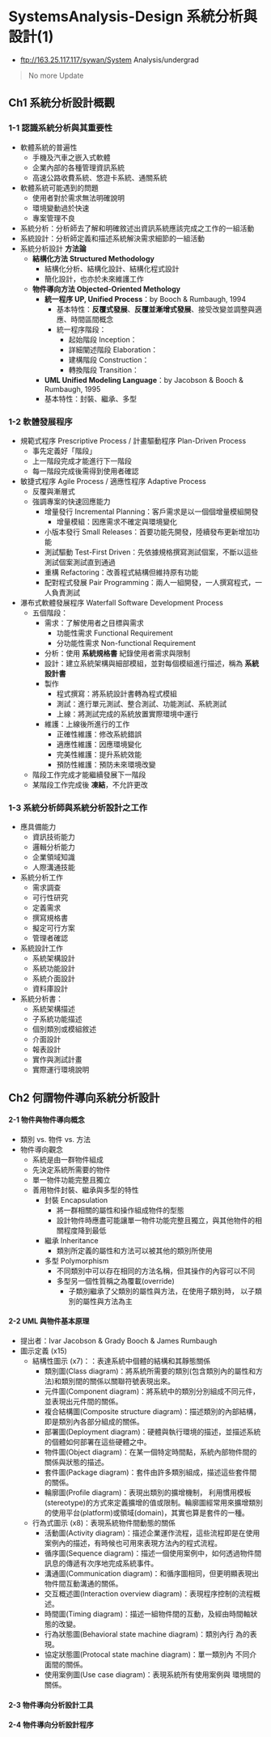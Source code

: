 # SystemsAnalysis-Design 系統分析與設計(1) 

+ ftp://163.25.117.117/sywan/System Analysis/undergrad
> No more Update

## Ch1 系統分析設計概觀
### 1-1 認識系統分析與其重要性
- 軟體系統的普遍性
    - 手機及汽車之嵌入式軟體
    - 企業內部的各種管理資訊系統
    - 高速公路收費系統、悠遊卡系統、通關系統
- 軟體系統可能遇到的問題
    - 使用者對於需求無法明確說明
    - 環境變動過於快速
    - 專案管理不良
- 系統分析：分析師去了解和明確敘述出資訊系統應該完成之工作的一組活動
- 系統設計：分析師定義和描述系統解決需求細節的一組活動
- 系統分析設計 **方法論**
    - **結構化方法 Structured Methodology**
        - 結構化分析、結構化設計、結構化程式設計
        - 簡化設計，也亦於未來維護工作
    - **物件導向方法 Objected-Oriented Methology**
        - **統一程序 UP, Unified Process**：by Booch & Rumbaugh, 1994
            - 基本特性：**反覆式發展**、**反覆並漸增式發展**、接受改變並調整與適應、時間區間概念
            - 統一程序階段：
                - 起始階段 Inception：
                - 詳細闡述階段 Elaboration：
                - 建構階段 Construction：
                - 轉換階段 Transition：
        - **UML Unified Modeling Language**：by Jacobson & Booch & Rumbaugh, 1995
        - 基本特性：封裝、繼承、多型
### 1-2 軟體發展程序
- 規範式程序 Prescriptive Process / 計畫驅動程序 Plan-Driven Process
    - 事先定義好「階段」
    - 上一階段完成才能進行下一階段
    - 每一階段完成後需得到使用者確認
- 敏捷式程序 Agile Process / 適應性程序 Adaptive Process
    - 反覆與漸層式
    - 強調專案的快速回應能力
        - 增量發行 Incremental Planning：客戶需求是以一個個增量模組開發
            - 增量模組：因應需求不確定與環境變化
        - 小版本發行 Small Releases：首要功能先開發，陸續發布更新增加功能
        - 測試驅動 Test-First Driven：先依據規格撰寫測試個案，不斷以這些測試個案測試直到通過
        - 重構 Refactoring：改善程式結構但維持原有功能
        - 配對程式發展 Pair Programming：兩人一組開發，一人撰寫程式，一人負責測試
- 瀑布式軟體發展程序 Waterfall Software Development Process
    - 五個階段：  
        - 需求：了解使用者之目標與需求
            - 功能性需求 Functional Requirement
            - 分功能性需求 Non-functional Requirement
        - 分析：使用 **系統規格書** 紀錄使用者需求與限制
        - 設計：建立系統架構與細部模組，並對每個模組進行描述，稱為 **系統設計書**
        - 製作
            - 程式撰寫：將系統設計書轉為程式模組
            - 測試：進行單元測試、整合測試、功能測試、系統測試
            - 上線：將測試完成的系統放置實際環境中運行
        - 維護：上線後所進行的工作
            - 正確性維護：修改系統錯誤
            - 適應性維護：因應環境變化
            - 完美性維護：提升系統效能
            - 預防性維護：預防未來環境改變
    - 階段工作完成才能繼續發展下一階段
    - 某階段工作完成後 **凍結**，不允許更改 
### 1-3 系統分析師與系統分析設計之工作
- 應具備能力
    - 資訊技術能力
    - 邏輯分析能力
    - 企業領域知識
    - 人際溝通技能
- 系統分析工作
    - 需求調查
    - 可行性研究
    - 定義需求
    - 撰寫規格書
    - 擬定可行方案
    - 管理者確認
- 系統設計工作
    - 系統架構設計
    - 系統功能設計
    - 系統介面設計
    - 資料庫設計
- 系統分析書：
    - 系統架構描述
    - 子系統功能描述
    - 個別類別或模組敘述
    - 介面設計
    - 報表設計
    - 實作與測試計畫
    - 實際運行環境說明

## Ch2 何謂物件導向系統分析設計
#### 2-1 物件與物件導向概念
- 類別 vs. 物件 vs. 方法
- 物件導向觀念
    - 系統是由一群物件組成
    - 先決定系統所需要的物件
    - 單一物件功能完整且獨立
    - 善用物件封裝、繼承與多型的特性
        - 封裝 Encapsulation
            - 將一群相關的屬性和操作組成物件的型態
            - 設計物件時應盡可能讓單一物件功能完整且獨立，與其他物件的相關程度降到最低
        - 繼承 Inheritance
            - 類別所定義的屬性和方法可以被其他的類別所使用
        - 多型 Polymorphism
            - 不同類別中可以存在相同的方法名稱，但其操作的內容可以不同
            - 多型另一個性質稱之為覆載(override)
                - 子類別繼承了父類別的屬性與方法，在使用子類別時， 以子類別的屬性與方法為主
#### 2-2 UML 與物件基本原理
- 提出者：Ivar Jacobson & Grady Booch & James Rumbaugh
- 圖示定義 (x15)
    - 結構性圖示 (x7)：：表達系統中個體的結構和其靜態關係
        - 類別圖(Class diagram)：將系統所需要的類別(包含類別內的屬性和方法)和類別間的關係以關聯符號表現出來。
        - 元件圖(Component diagram)：將系統中的類別分別組成不同元件，並表現出元件間的關係。
        - 複合結構圖(Composite structure diagram)：描述類別的內部結構，即是類別內各部分組成的關係。
        - 部署圖(Deployment diagram)：硬體與執行環境的描述，並描述系統的個體如何部署在這些硬體之中。
        - 物件圖(Object diagram)：在某一個特定時間點，系統內部物件間的關係與狀態的描述。
        - 套件圖(Package diagram)：套件由許多類別組成，描述這些套件間的關係。
        - 輪廓圖(Profile diagram)：表現出類別的擴增機制， 利用慣用模板(stereotype)的方式來定義擴增的值或限制。輪廓圖經常用來擴增類別的使用平台(platform)或領域(domain)，其實也算是套件的一種。
    - 行為式圖示 (x8)：表現系統物件間動態的關係
        - 活動圖(Activity diagram)：描述企業運作流程，這些流程即是在使用案例內的描述，有時候也可用來表現方法內的程式流程。
        - 循序圖(Sequence diagram)：描述一個使用案例中，如何透過物件間訊息的傳遞有次序地完成系統事件。
        - 溝通圖(Communication diagram)：和循序圖相同，但更明顯表現出物件間互動溝通的關係。
        - 交互概述圖(Interaction overview diagram)：表現程序控制的流程概述。
        - 時間圖(Timing diagram)：描述一組物件間的互動，及經由時間軸狀態的改變。
        - 行為狀態圖(Behavioral state machine diagram)：類別內行 為的表現。
        - 協定狀態圖(Protocal state machine diagram)：單一類別內 不同介面間的關係。
        - 使用案例圖(Use case diagram)：表現系統所有使用案例與 環境間的關係。
#### 2-3 物件導向分析設計工具
#### 2-4 物件導向分析設計程序